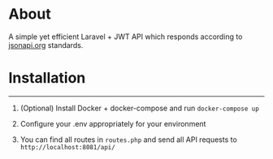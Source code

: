 # About

A simple yet efficient Laravel + JWT API which responds according to [jsonapi.org](http://jsonapi.org/) standards.

# Installation

---

1. (Optional) Install Docker + docker-compose and run `docker-compose up`

2. Configure your .env appropriately for your environment

3. You can find all routes in `routes.php` and send all API requests to `http://localhost:8081/api/`
